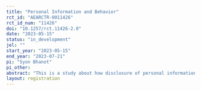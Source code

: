 ```yaml
---
title: "Personal Information and Behavior"
rct_id: "AEARCTR-0011426"
rct_id_num: "11426"
doi: "10.1257/rct.11426-2.0"
date: "2023-05-15"
status: "in_development"
jel: ""
start_year: "2023-05-15"
end_year: "2023-07-21"
pi: "Syon Bhanot"
pi_other:
abstract: "This is a study about how disclosure of personal information influences behavior in a standard experimental economics game measuring altruism (namely, the dictator game)."
layout: registration
---
```


